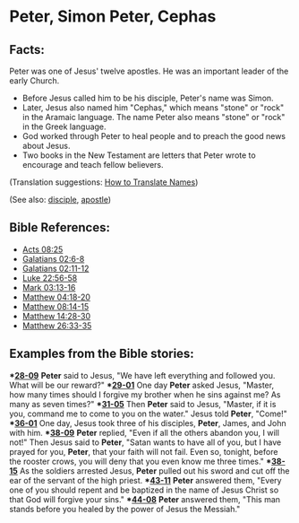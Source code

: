 # Peter, Simon Peter, Cephas #

## Facts: ##

Peter was one of Jesus' twelve apostles. He was an important leader of the early Church.

* Before Jesus called him to be his disciple, Peter's name was Simon.
* Later, Jesus also named him "Cephas," which means "stone" or "rock" in the Aramaic language. The name Peter also means "stone" or "rock" in the Greek language.
* God worked through Peter to heal people and to preach the good news about Jesus.
* Two books in the New Testament are letters that Peter wrote to encourage and teach fellow believers.

(Translation suggestions: [How to Translate Names](https://git.door43.org/Door43/en-ta-translate-vol1/src/master/content/translate_names.md))

(See also: [disciple](../kt/disciple.md), [apostle](../kt/apostle.md))

## Bible References: ##

* [Acts 08:25](https://door43.org/en/bible/notes/act/08/25)
* [Galatians 02:6-8](https://door43.org/en/bible/notes/gal/02/06)
* [Galatians 02:11-12](https://door43.org/en/bible/notes/gal/02/11)
* [Luke 22:56-58](https://door43.org/en/bible/notes/luk/22/56)
* [Mark 03:13-16](https://door43.org/en/bible/notes/mrk/03/13)
* [Matthew 04:18-20](https://door43.org/en/bible/notes/mat/04/18)
* [Matthew 08:14-15](https://door43.org/en/bible/notes/mat/08/14)
* [Matthew 14:28-30](https://door43.org/en/bible/notes/mat/14/28)
* [Matthew 26:33-35](https://door43.org/en/bible/notes/mat/26/33)

## Examples from the Bible stories: ##

  __*[28-09](https://door43.org/en/obs/notes/frames/28-09)__ __Peter__ said to Jesus, "We have left everything and followed you. What will be our reward?"
  __*[29-01](https://door43.org/en/obs/notes/frames/29-01)__ One day __Peter__ asked Jesus, "Master, how many times should I forgive my brother when he sins against me? As many as seven times?"
  __*[31-05](https://door43.org/en/obs/notes/frames/31-05)__ Then __Peter__ said to Jesus, "Master, if it is you, command me to come to you on the water." Jesus told __Peter__, "Come!"
  __*[36-01](https://door43.org/en/obs/notes/frames/36-01)__ One day, Jesus took three of his disciples, __Peter__, James, and John with him.
  __*[38-09](https://door43.org/en/obs/notes/frames/38-09)__ __Peter__ replied, "Even if all the others abandon you, I will not!" Then Jesus said to __Peter__, "Satan wants to have all of you, but I have prayed for you, __Peter__, that your faith will not fail. Even so, tonight, before the rooster crows, you will deny that you even know me three times."
  __*[38-15](https://door43.org/en/obs/notes/frames/38-15)__ As the soldiers arrested Jesus, __Peter__ pulled out his sword and cut off the ear of the servant of the high priest.
  __*[43-11](https://door43.org/en/obs/notes/frames/43-11)__ __Peter__ answered them, "Every one of you should repent and be baptized in the name of Jesus Christ so that God will forgive your sins."
  __*[44-08](https://door43.org/en/obs/notes/frames/44-08)__ __Peter__ answered them, "This man stands before you healed by the power of Jesus the Messiah."



